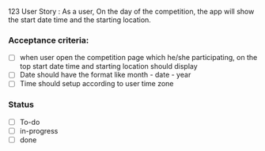 123 User Story : As a user, On the day of the competition, the app will show the start date time and the starting location. <br>

### Acceptance criteria: <br>
- [ ] when user open the competition page which he/she participating, on the top start date time and starting location should display
- [ ] Date should have the format like  month - date - year 
- [ ] Time should setup according to user time zone

### Status
- [ ] To-do
- [ ]  in-progress
- [ ] done
